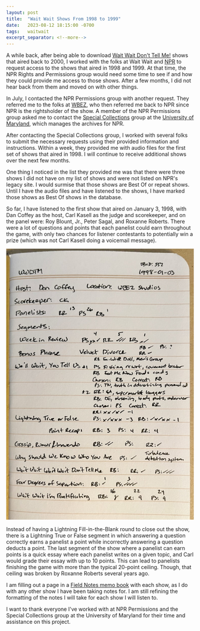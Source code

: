 ```yaml
---
layout: post
title:  "Wait Wait Shows From 1998 to 1999"
date:   2023-08-12 18:15:00 -0700
tags:   waitwait
excerpt_separator: <!--more-->
---
```


A while back, after being able to download [Wait Wait Don't Tell Me!](https://waitwait.npr.org/) shows that aired back to 2000, I worked with the folks at Wait Wait and [NPR](https://npr.org/) to request access to the shows that aired in 1998 and 1999. At that time, the NPR Rights and Permissions group would need some time to see if and how they could provide me access to those shows. After a few months, I did not hear back from them and moved on with other things.

<!--more-->

In July, I contacted the NPR Permissions group with another request. They referred me to the folks at [WBEZ](https://wbez.org/), who then referred me back to NPR since NPR is the rightsholder of the show. A member of the NPR Permissions group asked me to contact the [Special Collections](https://www.lib.umd.edu/collections/special) group at the [University of Maryland](https://umd.edu/), which manages the archives for NPR.

After contacting the Special Collections group, I worked with several folks to submit the necessary requests using their provided information and instructions. Within a week, they provided me with audio files for the first set of shows that aired in 1998. I will continue to receive additional shows over the next few months.

One thing I noticed in the list they provided me was that there were three shows I did not have on my list of shows and were not listed on NPR's legacy site. I would surmise that those shows are Best Of or repeat shows. Until I have the audio files and have listened to the shows, I have marked those shows as Best Of shows in the database.

So far, I have listened to the first show that aired on January 3, 1998, with Dan Coffey as the host, Carl Kasell as the judge and scorekeeper, and on the panel were: Roy Blount, Jr., Peter Sagal, and Roxanne Roberts. There were a lot of questions and points that each panelist could earn throughout the game, with only two chances for listener contestants to potentially win a prize (which was not Carl Kasell doing a voicemail message).

[![Photo of notes taken while listening to the Wait Wait show that aired on January 3, 1998.](/assets/images/waitwait/notes-19980103.jpg "Photo of notes taken while listening to the Wait Wait show that aired on January 3, 1998.")](/assets/images/waitwait/notes-19980103.jpg)

Instead of having a Lightning Fill-in-the-Blank round to close out the show, there is a Lightning True or False segment in which answering a question correctly earns a panelist a point while incorrectly answering a question deducts a point. The last segment of the show where a panelist can earn points is a quick essay where each panelist writes on a given topic, and Carl would grade their essay with up to 10 points. This can lead to panelists finishing the game with more than the typical 20-point ceiling. Though, that ceiling was broken by Roxanne Roberts several years ago.

I am filling out a page in a [Field Notes memo book](https://fieldnotesbrand.com/products/original-kraft) with each show, as I do with any other show I have been taking notes for. I am still refining the formatting of the notes I will take for each show I will listen to.

I want to thank everyone I've worked with at NPR Permissions and the Special Collections group at the University of Maryland for their time and assistance on this project.